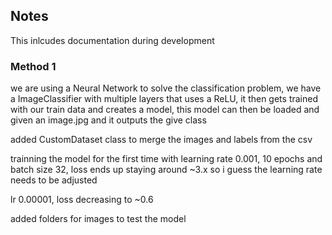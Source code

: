 ## Notes

This inlcudes documentation during development

### Method 1

we are using a Neural Network to solve the classification problem, we have a ImageClassifier with multiple layers that uses a ReLU, it then gets trained with our train data and creates a model,
this model can then be loaded and given an image.jpg and it outputs the give class

added CustomDataset class to merge the images and labels from the csv

trainning the model for the first time with learning rate 0.001, 10 epochs and batch size 32, loss ends up staying around ~3.x so i guess the learning rate needs to be adjusted

lr 0.00001, loss decreasing to ~0.6

added folders for images to test the model
